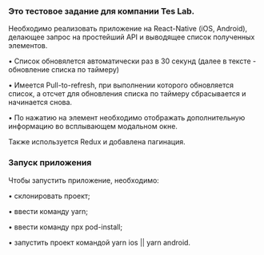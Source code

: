 ### Это тестовое задание для компании Tes Lab.

Необходимо реализовать приложение на React-Native (iOS, Android), делающее запрос на простейший API и выводящее список полученных элементов.

 • Список обновялется автоматически раз в 30 секунд (далее в тексте - обновление списка по таймеру)
 
 • Имеется Pull-to-refresh, при выполнении которого обновляется список, а отсчет для обновления списка по таймеру сбрасывается и начинается снова.
 
 • По нажатию на элемент необходимо отображать дополнительную информацию во всплывающем модальном окне.

Также используется Redux и добавлена пагинация.

### Запуск приложения

Чтобы запустить приложение, необходимо:

  • склонировать проект;
  
  • ввести команду yarn;
  
  • ввести команду npx pod-install;
  
  • запустить проект командой yarn ios || yarn android.
